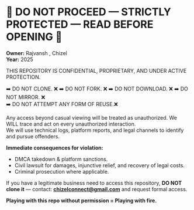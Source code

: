 # 🚨 DO NOT PROCEED — STRICTLY PROTECTED — READ BEFORE OPENING 🚨

**Owner:** Rajvansh , Chizel  
**Year:** 2025

THIS REPOSITORY IS CONFIDENTIAL, PROPRIETARY, AND UNDER ACTIVE PROTECTION.

➡️ DO NOT CLONE.  ❌
➡️ DO NOT FORK.  ❌
➡️ DO NOT DOWNLOAD.  ❌ 
➡️ DO NOT MIRROR.  ❌  
➡️ DO NOT ATTEMPT ANY FORM OF REUSE.❌

Any access beyond casual viewing will be treated as unauthorized. We WILL trace and act on every unauthorized interaction.  
We will use technical logs, platform reports, and legal channels to identify and pursue offenders.

**Immediate consequences for violation:**
- DMCA takedown & platform sanctions.  
- Civil lawsuit for damages, injunctive relief, and recovery of legal costs.  
- Criminal prosecution where applicable.

If you have a legitimate business need to access this repository, **DO NOT clone it** — contact: **chizelconnect@gmail.com** and request formal access.

**Playing with this repo without permission = Playing with fire.**
